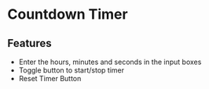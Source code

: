 # Countdown Timer

## Features

- Enter the hours, minutes and seconds in the input boxes
- Toggle button to start/stop timer
- Reset Timer Button
